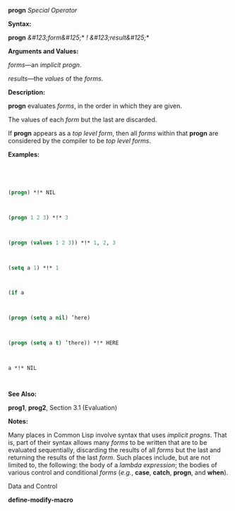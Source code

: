 **progn** *Special Operator* 



**Syntax:** 



**progn** *\&#123;form\&#125;*\* *! \&#123;result\&#125;*\* 



**Arguments and Values:** 



*forms*—an *implicit progn*. 



*results*—the *values* of the *forms*. 



**Description:** 



**progn** evaluates *forms*, in the order in which they are given. 



The values of each *form* but the last are discarded. 



If **progn** appears as a *top level form*, then all *forms* within that **progn** are considered by the compiler to be *top level forms*. 



**Examples:**
```lisp
 



(progn) *!* NIL 



(progn 1 2 3) *!* 3 



(progn (values 1 2 3)) *!* 1, 2, 3 



(setq a 1) *!* 1 



(if a 



(progn (setq a nil) ’here) 



(progn (setq a t) ’there)) *!* HERE 



a *!* NIL 




```
**See Also:** 



**prog1**, **prog2**, Section 3.1 (Evaluation) 



**Notes:** 



Many places in Common Lisp involve syntax that uses *implicit progns*. That is, part of their syntax allows many *forms* to be written that are to be evaluated sequentially, discarding the results of all *forms* but the last and returning the results of the last *form*. Such places include, but are not limited to, the following: the body of a *lambda expression*; the bodies of various control and conditional *forms* (*e.g.*, **case**, **catch**, **progn**, and **when**). 



Data and Control 



 



 



**define-modify-macro** 



